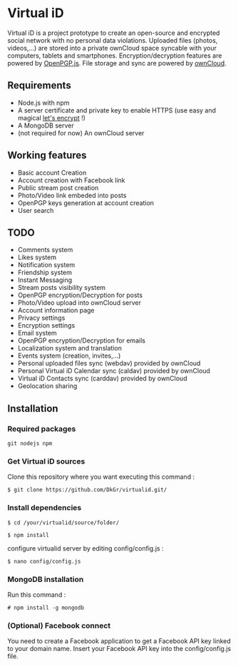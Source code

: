 # Virtual iD

Virtual iD is a project prototype to create an open-source and encrypted social network with no personal data violations. Uploaded files (photos, videos,...) are stored into a private ownCloud space syncable with your computers, tablets and smartphones. Encryption/decryption features are powered by [OpenPGP.js](https://github.com/openpgpjs/openpgpjs). File storage and sync are powered by [ownCloud](https://owncloud.org).

## Requirements
- Node.js with npm
- A server certificate and private key to enable HTTPS (use easy and magical [let's encrypt](https://letsencrypt.org) !)
- A MongoDB server
- (not required for now) An ownCloud server

## Working features
- Basic account Creation
- Account creation with Facebook link
- Public stream post creation
- Photo/Video link embeded into posts
- OpenPGP keys generation at account creation
- User search

## TODO
- Comments system
- Likes system
- Notification system
- Friendship system
- Instant Messaging
- Stream posts visibility system
- OpenPGP encryption/Decryption for posts
- Photo/Video upload into ownCloud server
- Account information page
- Privacy settings
- Encryption settings
- Email system
- OpenPGP encryption/Decryption for emails
- Localization system and translation
- Events system (creation, invites,...)
- Personal uploaded files sync (webdav) provided by ownCloud
- Personal Virtual iD Calendar sync (caldav) provided by ownCloud
- Virtual iD Contacts sync (carddav) provided by ownCloud
- Geolocation sharing

## Installation

### Required packages
```
git nodejs npm
```

### Get Virtual iD sources
Clone this repository where you want executing this command :
```
$ git clone https://github.com/DkGr/virtualid.git/
```

### Install dependencies
```
$ cd /your/virtualid/source/folder/
```
```
$ npm install
```
configure virtualid server by editing config/config.js :
```
$ nano config/config.js
```


### MongoDB installation
Run this command :
```
# npm install -g mongodb
```

### (Optional) Facebook connect
You need to create a Facebook application to get a Facebook API key linked to your domain name.
Insert your Facebook API key into the config/config.js file.
